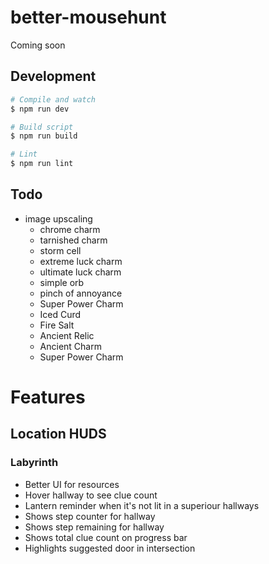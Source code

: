# better-mousehunt

Coming soon

## Development

``` sh
# Compile and watch
$ npm run dev

# Build script
$ npm run build

# Lint
$ npm run lint
```

## Todo

- image upscaling
  - chrome charm
  - tarnished charm
  - storm cell
  - extreme luck charm
  - ultimate luck charm
  - simple orb
  - pinch of annoyance
  - Super Power Charm
  - Iced Curd
  - Fire Salt
  - Ancient Relic
  - Ancient Charm
  - Super Power Charm







# Features

## Location HUDS

### Labyrinth

- Better UI for resources
- Hover hallway to see clue count
- Lantern reminder when it's not lit in a superiour hallways
- Shows step counter for hallway
- Shows step remaining for hallway
- Shows total clue count on progress bar
- Highlights suggested door in intersection
